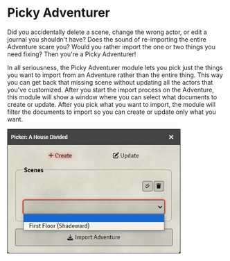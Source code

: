 # Picky Adventurer

Did you accidentally delete a scene, change the wrong actor, or edit a journal you shouldn't have? Does the sound of re-importing the entire Adventure scare you? Would you rather import the one or two things you need fixing? Then you're a Picky Adventurer!

In all seriousness, the Picky Adventurer module lets you pick just the things you want to import from an Adventure rather than the entire thing. This way you can get back that missing scene without updating all the actors that you've customized. After you start the import process on the Adventure, this module will show a window where you can select what documents to create or update. After you pick what you want to import, the module will filter the documents to import so you can create or update only what you want.

![Screenshot](screenshot1.webp)
